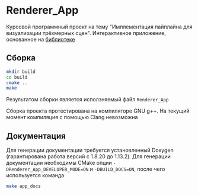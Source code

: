 # Renderer_App

Курсовой программный проект на тему "Имплементация пайплайна для визуализации трёхмерных сцен". Интерактивное приложение, основанное на [библиотеке](https://github.com/SeriousMeow/3D-Renderer)

## Сборка

```sh
mkdir build
cd build
cmake ..
make
```

Результатом сборки является исползняемый файл ```Renderer_App```

Сборка проекта протестирована на компиляторе GNU g++. На текущий момент компиляция с помощью Clang невозможна

## Документация

Для генерации документации требуется установленный Doxygen (гарантирована работа версий с 1.8.20 до 1.13.2). Для генерации документации необходимы CMake опции ```-DRenderer_App_DEVELOPER_MODE=ON``` и ```-DBUILD_DOCS=ON```, после чего используется команда

```sh
make app_docs
```
